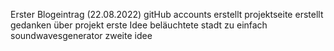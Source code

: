 Erster Blogeintrag (22.08.2022)
gitHub accounts erstellt
projektseite erstellt
gedanken über projekt
erste Idee beläuchtete stadt zu einfach
soundwavesgenerator zweite idee
